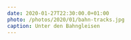 ```yaml
---
date: 2020-01-27T22:30:00.0+01:00
photo: /photos/2020/01/bahn-tracks.jpg
caption: Unter den Bahngleisen
---
```

